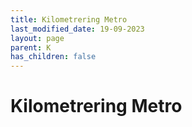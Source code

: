 ```yaml
---
title: Kilometrering Metro
last_modified_date: 19-09-2023
layout: page
parent: K
has_children: false
---
```


Kilometrering Metro
===================

